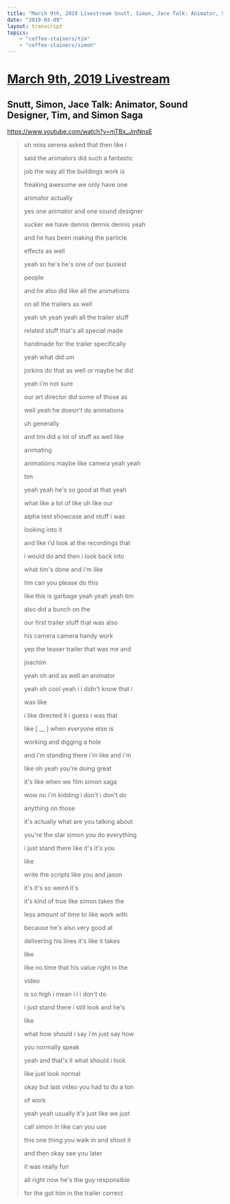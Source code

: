 ```yaml
---
title: "March 9th, 2019 Livestream Snutt, Simon, Jace Talk: Animator, Sound Designer, Tim, and Simon Saga"
date: "2019-03-09"
layout: transcript
topics:
    - "coffee-stainers/tim"
    - "coffee-stainers/simon"
---
```

# [March 9th, 2019 Livestream](../2019-03-09.md)
## Snutt, Simon, Jace Talk: Animator, Sound Designer, Tim, and Simon Saga
https://www.youtube.com/watch?v=mTBx_JmNnsE
> uh miss serena asked that then like i
> 
> said the animators did such a fantastic
> 
> job the way all the buildings work is
> 
> freaking awesome we only have one
> 
> animator actually
> 
> yes one animator and one sound designer
> 
> sucker we have dennis dennis dennis yeah
> 
> and he has been making the particle
> 
> effects as well
> 
> yeah so he's he's one of our busiest
> 
> people
> 
> and he also did like all the animations
> 
> on all the trailers as well
> 
> yeah oh yeah yeah all the trailer stuff
> 
> related stuff that's all special made
> 
> handmade for the trailer specifically
> 
> yeah what did um
> 
> jorkins do that as well or maybe he did
> 
> yeah i'm not sure
> 
> our art director did some of those as
> 
> well yeah he doesn't do animations
> 
> uh generally
> 
> and tim did a lot of stuff as well like
> 
> animating
> 
> animations maybe like camera yeah yeah
> 
> tim
> 
> yeah yeah he's so good at that yeah
> 
> what like a lot of like uh like our
> 
> alpha test showcase and stuff i was
> 
> looking into it
> 
> and like i'd look at the recordings that
> 
> i would do and then i look back into
> 
> what tim's done and i'm like
> 
> tim can you please do this
> 
> like this is garbage yeah yeah yeah tim
> 
> also did a bunch on the
> 
> our first trailer stuff that was also
> 
> his camera camera handy work
> 
> yep the teaser trailer that was me and
> 
> joachim
> 
> yeah oh and as well an animator
> 
> yeah oh cool yeah i i didn't know that i
> 
> was like
> 
> i like directed it i guess i was that
> 
> like [ __ ] when everyone else is
> 
> working and digging a hole
> 
> and i'm standing there i'm like and i'm
> 
> like oh yeah you're doing great
> 
> it's like when we film simon saga
> 
> wow no i'm kidding i don't i don't do
> 
> anything on those
> 
> it's actually what are you talking about
> 
> you're the star simon you do everything
> 
> i just stand there like it's it's you
> 
> like
> 
> write the scripts like you and jason
> 
> it's it's so weird it's
> 
> it's kind of true like simon takes the
> 
> less amount of time to like work with
> 
> because he's also very good at
> 
> delivering his lines it's like it takes
> 
> like
> 
> like no time that his value right in the
> 
> video
> 
> is so high i mean i i i don't do
> 
> i just stand there i still look and he's
> 
> like
> 
> what how should i say i'm just say how
> 
> you normally speak
> 
> yeah and that's it what should i look
> 
> like just look normal
> 
> okay but last video you had to do a ton
> 
> of work
> 
> yeah yeah usually it's just like we just
> 
> call simon in like can you use
> 
> this one thing you walk in and shoot it
> 
> and then okay see you later
> 
> it was really fun
> 
> all right now he's the guy responsible
> 
> for the got him in the trailer correct
> 
